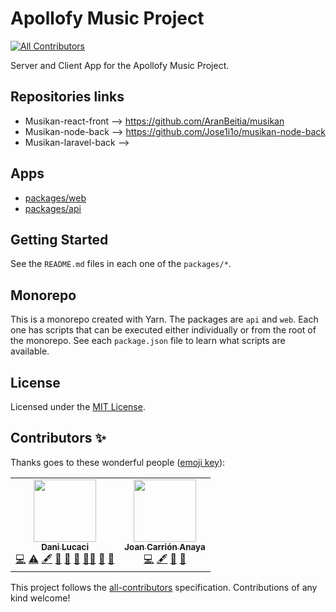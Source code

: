 # Apollofy Music Project

<!-- ALL-CONTRIBUTORS-BADGE:START - Do not remove or modify this section -->

[![All Contributors](https://img.shields.io/badge/all_contributors-2-orange.svg?style=flat-square)](#contributors-)

<!-- ALL-CONTRIBUTORS-BADGE:END -->

Server and Client App for the Apollofy Music Project.

## Repositories links
- Musikan-react-front --> https://github.com/AranBeitia/musikan
- Musikan-node-back --> https://github.com/Jose1i1o/musikan-node-back
- Musikan-laravel-back -->

## Apps

- [packages/web](packages/web/README.md)
- [packages/api](packages/api/README.md)

## Getting Started

See the `README.md` files in each one of the `packages/*`.

## Monorepo

This is a monorepo created with Yarn. The packages are `api` and `web`. Each one
has scripts that can be executed either individually or from the root of the
monorepo. See each `package.json` file to learn what scripts are available.

## License

Licensed under the [MIT License](./LICENSE).

## Contributors ✨

Thanks goes to these wonderful people
([emoji key](https://allcontributors.org/docs/en/emoji-key)):

<!-- ALL-CONTRIBUTORS-LIST:START - Do not remove or modify this section -->
<!-- prettier-ignore-start -->
<!-- markdownlint-disable -->
<table>
  <tr>
    <td align="center"><a href="http://www.danilucaci.com"><img src="https://avatars.githubusercontent.com/u/19062818?v=4?s=100" width="100px;" alt=""/><br /><sub><b>Dani Lucaci</b></sub></a><br /><a href="https://github.com/assembler-school/Apollofy/commits?author=danilucaci" title="Code">💻</a> <a href="https://github.com/assembler-school/Apollofy/commits?author=danilucaci" title="Tests">⚠️</a> <a href="#content-danilucaci" title="Content">🖋</a> <a href="https://github.com/assembler-school/Apollofy/commits?author=danilucaci" title="Documentation">📖</a> <a href="#ideas-danilucaci" title="Ideas, Planning, & Feedback">🤔</a> <a href="#maintenance-danilucaci" title="Maintenance">🚧</a> <a href="#mentoring-danilucaci" title="Mentoring">🧑‍🏫</a> <a href="#projectManagement-danilucaci" title="Project Management">📆</a> <a href="#tool-danilucaci" title="Tools">🔧</a></td>
    <td align="center"><a href="https://www.linkedin.com/in/joan-carri%C3%B3n-anaya-a074851a0/"><img src="https://avatars.githubusercontent.com/u/43220742?v=4?s=100" width="100px;" alt=""/><br /><sub><b>Joan Carrión Anaya</b></sub></a><br /><a href="https://github.com/assembler-school/Apollofy/commits?author=JCarri14" title="Code">💻</a> <a href="#content-JCarri14" title="Content">🖋</a> <a href="#data-JCarri14" title="Data">🔣</a> <a href="#design-JCarri14" title="Design">🎨</a></td>
  </tr>
</table>

<!-- markdownlint-restore -->
<!-- prettier-ignore-end -->

<!-- ALL-CONTRIBUTORS-LIST:END -->

This project follows the
[all-contributors](https://github.com/all-contributors/all-contributors)
specification. Contributions of any kind welcome!
